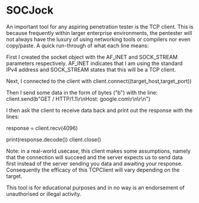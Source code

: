 # SOCJock
An important tool for any aspiring penetration tester is the TCP client. 
This is because frequently within larger enterprise environments, the pentester will not always have the luxury of using networking tools or compilers nor even copy/paste. 
A quick run-through of what each line means:

First I created the socket object with the AF_INET and SOCK_STREAM parameters respectively. 
AF_INET indicates that I am using the standard IPv4 address and SOCK_STREAM states that this will be a TCP client.

Next, I connected to the client with client.connect((target_host,target_port))

Then I send some data in the form of bytes ("b") with the line:
client.send(b"GET / HTTP/1.1\r\nHost: google.com\r\n\r\n")

I then ask the client to receive data back and print out the response with the lines: 

response = client.recv(4096)

print(response.decode())
client.close()

Note: in a real-world usecase, this client makes some assumptions, namely that the connection will succeed and the server expects us to send data first instead of the server sending you data and awaiting your response. 
Consequently the efficacy of this TCPClient will vary depending on the target.

This tool is for educational purposes and in no way is an endorsement of unauthorised or illegal activity.
